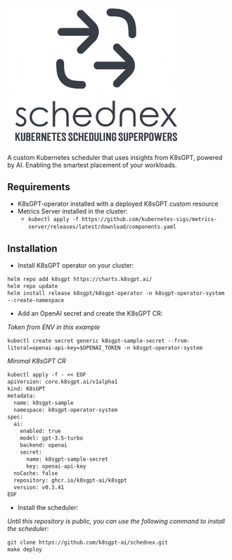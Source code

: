 <img src="images/logo.png" width="400">

A custom Kubernetes scheduler that uses insights from K8sGPT, powered by AI. 
Enabling the smartest placement of your workloads.

## Requirements

- K8sGPT-operator installed with a deployed K8sGPT custom resource
- Metrics Server installed in the cluster:
  - `kubectl apply -f https://github.com/kubernetes-sigs/metrics-server/releases/latest/download/components.yaml`

## Installation

- Install K8sGPT operator on your cluster:
```
helm repo add k8sgpt https://charts.k8sgpt.ai/
helm repo update
helm install release k8sgpt/k8sgpt-operator -n k8sgpt-operator-system --create-namespace
```
- Add an OpenAI secret and create the K8sGPT CR:

_Token from ENV in this example_
```
kubectl create secret generic k8sgpt-sample-secret --from-literal=openai-api-key=$OPENAI_TOKEN -n k8sgpt-operator-system
```
_Minimal K8sGPT CR_
```
kubectl apply -f - << EOF
apiVersion: core.k8sgpt.ai/v1alpha1
kind: K8sGPT
metadata:
  name: k8sgpt-sample
  namespace: k8sgpt-operator-system
spec:
  ai:
    enabled: true
    model: gpt-3.5-turbo
    backend: openai
    secret:
      name: k8sgpt-sample-secret
      key: openai-api-key
  noCache: false
  repository: ghcr.io/k8sgpt-ai/k8sgpt
  version: v0.3.41
EOF
```
- Install the scheduler:

_Until this repository is public, you can use the following command to install the scheduler:_
```
git clone https://github.com/k8sgpt-ai/schednex.git
make deploy
